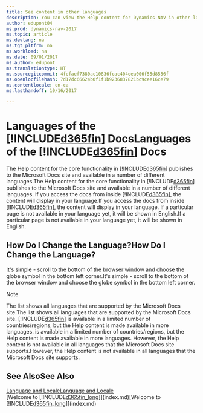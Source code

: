 ```yaml
---
title: See content in other languages
description: You can view the Help content for Dynamics NAV in other languages.
author: edupont04
ms.prod: dynamics-nav-2017
ms.topic: article
ms.devlang: na
ms.tgt_pltfrm: na
ms.workload: na
ms.date: 09/01/2017
ms.author: edupont
ms.translationtype: HT
ms.sourcegitcommit: 4fefaef7380ac10836fcac404eea006f55d8556f
ms.openlocfilehash: 7d17dc66624b0f1f1b9236837821bc9cee16ce79
ms.contentlocale: en-ca
ms.lasthandoff: 10/16/2017

---
```

# <a name="languages-of-the-included365finincludesd365finmdmd-docs"></a><span data-ttu-id="86357-103">Languages of the [!INCLUDE[d365fin](includes/d365fin_md.md)] Docs</span><span class="sxs-lookup"><span data-stu-id="86357-103">Languages of the [!INCLUDE[d365fin](includes/d365fin_md.md)] Docs</span></span>
<span data-ttu-id="86357-104">The Help content for the core functionality in [!INCLUDE[d365fin](includes/d365fin_md.md)] publishes to the Microsoft Docs site and available in a number of different languages.</span><span class="sxs-lookup"><span data-stu-id="86357-104">The Help content for the core functionality in [!INCLUDE[d365fin](includes/d365fin_md.md)] publishes to the Microsoft Docs site and available in a number of different languages.</span></span> <span data-ttu-id="86357-105">If you access the docs from inside [!INCLUDE[d365fin](includes/d365fin_md.md)], the content will display in your language.</span><span class="sxs-lookup"><span data-stu-id="86357-105">If you access the docs from inside [!INCLUDE[d365fin](includes/d365fin_md.md)], the content will display in your language.</span></span> <span data-ttu-id="86357-106">If a particular page is not available in your language yet, it will be shown in English.</span><span class="sxs-lookup"><span data-stu-id="86357-106">If a particular page is not available in your language yet, it will be shown in English.</span></span>

## <a name="how-do-i-change-the-language"></a><span data-ttu-id="86357-107">How Do I Change the Language?</span><span class="sxs-lookup"><span data-stu-id="86357-107">How Do I Change the Language?</span></span>
<span data-ttu-id="86357-108">It's simple - scroll to the bottom of the browser window and choose the globe symbol in the bottom left corner.</span><span class="sxs-lookup"><span data-stu-id="86357-108">It's simple - scroll to the bottom of the browser window and choose the globe symbol in the bottom left corner.</span></span>

> [!NOTE]  
> <span data-ttu-id="86357-109">The list shows all languages that are supported by the Microsoft Docs site.</span><span class="sxs-lookup"><span data-stu-id="86357-109">The list shows all languages that are supported by the Microsoft Docs site.</span></span> [!INCLUDE[d365fin](includes/d365fin_md.md)]<span data-ttu-id="86357-110"> is available in a limited number of countries/regions, but the Help content is made available in more languages.</span><span class="sxs-lookup"><span data-stu-id="86357-110"> is available in a limited number of countries/regions, but the Help content is made available in more languages.</span></span> <span data-ttu-id="86357-111">However, the Help content is not available in all languages that the Microsoft Docs site supports.</span><span class="sxs-lookup"><span data-stu-id="86357-111">However, the Help content is not available in all languages that the Microsoft Docs site supports.</span></span>

## <a name="see-also"></a><span data-ttu-id="86357-112">See Also</span><span class="sxs-lookup"><span data-stu-id="86357-112">See Also</span></span>
[<span data-ttu-id="86357-113">Language and Locale</span><span class="sxs-lookup"><span data-stu-id="86357-113">Language and Locale</span></span>](about-locale-language.md)  
<span data-ttu-id="86357-114">[Welcome to [!INCLUDE[d365fin_long](includes/d365fin_long_md.md)]](index.md)</span><span class="sxs-lookup"><span data-stu-id="86357-114">[Welcome to [!INCLUDE[d365fin_long](includes/d365fin_long_md.md)]](index.md)</span></span>  

